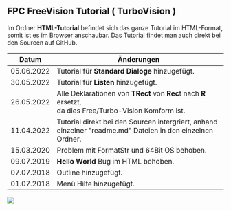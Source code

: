 ## FPC FreeVision Tutorial ( TurboVision )

Im Ordner <b>HTML-Tutorial</b> befindet sich das ganze Tutorial im HTML-Format, somit ist es im Browser anschaubar.
Das Tutorial findet man auch direkt bei den Sourcen auf GitHub.


| Datum | Änderungen 
| :---: | ---
| 05.06.2022 | Tutorial für <b>Standard Dialoge</b> hinzugefügt.
| 30.05.2022 | Tutorial für <b>Listen</b> hinzugefügt.
| 26.05.2022 | Alle Deklarationen von <b>TRect</b> von <b>Rec</b>t nach <b>R</b> ersetzt,<br> da dies Free/Turbo-Vision Komform ist.
| 11.04.2022 | Tutorial direkt bei den Sourcen intergriert, anhand einzelner "readme.md" Dateien in den einzelnen Ordner.
| 15.03.2020 | Problem mit FormatStr und 64Bit OS behoben.
| 09.07.2019 | <b>Hello World</b> Bug im HTML behoben.
| 07.07.2018 | Outline hinzugefügt.
| 01.07.2018 | Menü Hilfe hinzugefügt.

<img src="image.png">

